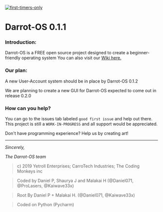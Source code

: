 [![first-timers-only](https://img.shields.io/badge/first--timers--only-friendly-blue.svg?style=flat-square)](https://www.firsttimersonly.com/)
# Darrot-OS 0.1.1
### Introduction:
Darrot-OS is a FREE open source project designed to create a beginner-friendly operating system
You can also visit our [Wiki here.](https://github.com/daniel071/Darrot-OS/wiki)


### Our plan:
A new User-Account system should be in place by Darrot-OS 0.1.2

We are planning to create a new GUI for Darrot-OS expected to come out in release 0.2.0


### How can you help?
You can go to the issues tab labeled `good first issue` and help out there.
This project is still a `WORK-IN-PROGRESS` and all support would be appreciated.

Don't have programming experience? Help us by creating art!

---
*Sincerely,*

*The Darrot-OS team*


> c) 2019 Yetroll Enterprises; CarroTech Industries; The Coding Monkeys inc

> Coded by Daniel P, Shaurya J and Malakai H (@Daniel071, @ProLasers, @Kaiwave33x)

> Root By Daniel P + Malakai H. (@Daniel071, @Kaiwave33x)

> Coded on Python (Pycharm)
